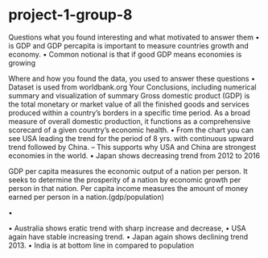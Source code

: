 # project-1-group-8
Questions what you found interesting and what motivated to answer them
•	is GDP and GDP percapita is important to measure countries growth and economy.
•	Common notional is that if good GDP means economies is growing 

Where and how you found the data, you used to answer these questions 
•	Dataset is used from worldbank.org
Your Conclusions, including numerical summary and visualization of summary
Gross domestic product (GDP) is the total monetary or market value of all the finished goods and services produced within a country’s borders in a specific time period. As a broad measure of overall domestic production, it functions as a comprehensive scorecard of a given country’s economic health.
•	From the chart you can see USA leading the trend for the period of 8 yrs. with continuous upward trend followed by China. – This supports why USA and China are strongest economies in the world.
•	Japan shows decreasing trend from 2012 to 2016
 
GDP per capita measures the economic output of a nation per person. It seeks to determine the prosperity of a nation by economic growth per person in that nation. Per capita income measures the amount of money earned per person in a nation.(gdp/population)

•	
 

•	Australia shows eratic trend with sharp increase and decrease, 
•	USA again have stable increasing trend.
•	Japan again shows declining trend 2013.
•	India is at bottom line in compared to population

